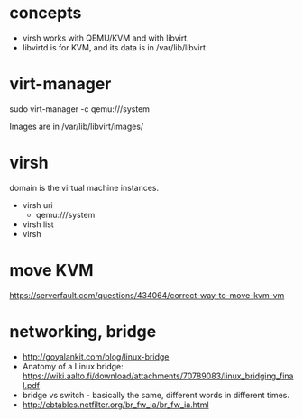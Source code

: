 # concepts
* virsh works with QEMU/KVM and with libvirt. 
* libvirtd is for KVM, and its data is in /var/lib/libvirt

# virt-manager
sudo virt-manager -c qemu:///system

Images are in /var/lib/libvirt/images/

# virsh

domain is the virtual machine instances.
* virsh uri
  * qemu:///system
* virsh list
* virsh 

# move KVM

https://serverfault.com/questions/434064/correct-way-to-move-kvm-vm

# networking, bridge

* http://goyalankit.com/blog/linux-bridge
* Anatomy of a Linux bridge: https://wiki.aalto.fi/download/attachments/70789083/linux_bridging_final.pdf
* bridge vs switch - basically the same, different words in different times.
* http://ebtables.netfilter.org/br_fw_ia/br_fw_ia.html
